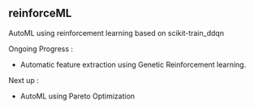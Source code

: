 ## reinforceML
AutoML using reinforcement learning based on scikit-train_ddqn

Ongoing Progress :<br/>
- Automatic feature extraction using Genetic Reinforcement learning.

Next up : <br/>
- AutoML using Pareto Optimization   
